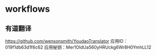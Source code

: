 # workflows
## 有道翻译
https://github.com/wensonsmith/YoudaoTranslator
应用ID：019f1db63d1f6c62
应用秘钥：Mer1OIdUa560yHRUckg6Wr8H0YmhLL12
